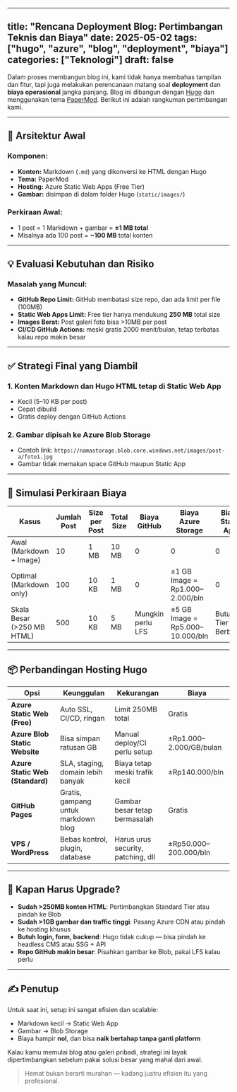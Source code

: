 
---
title: "Rencana Deployment Blog: Pertimbangan Teknis dan Biaya"
date: 2025-05-02
tags: ["hugo", "azure", "blog", "deployment", "biaya"]
categories: ["Teknologi"]
draft: false
---

Dalam proses membangun blog ini, kami tidak hanya membahas tampilan dan fitur, tapi juga melakukan perencanaan matang soal **deployment** dan **biaya operasional** jangka panjang. Blog ini dibangun dengan [Hugo](https://gohugo.io) dan menggunakan tema [PaperMod](https://github.com/adityatelange/hugo-PaperMod). Berikut ini adalah rangkuman pertimbangan kami.

---

## 🧱 Arsitektur Awal

### Komponen:
- **Konten:** Markdown (`.md`) yang dikonversi ke HTML dengan Hugo
- **Tema:** PaperMod
- **Hosting:** Azure Static Web Apps (Free Tier)
- **Gambar:** disimpan di dalam folder Hugo (`static/images/`)

### Perkiraan Awal:
- 1 post = 1 Markdown + gambar = **±1 MB total**
- Misalnya ada 100 post = **~100 MB** total konten

---

## 💡 Evaluasi Kebutuhan dan Risiko

### Masalah yang Muncul:
- **GitHub Repo Limit:** GitHub membatasi size repo, dan ada limit per file (100MB)
- **Static Web Apps Limit:** Free tier hanya mendukung **250 MB** total size
- **Images Berat:** Post galeri foto bisa >10MB per post
- **CI/CD GitHub Actions:** meski gratis 2000 menit/bulan, tetap terbatas kalau repo makin besar

---

## ✅ Strategi Final yang Diambil

### 1. **Konten Markdown dan Hugo HTML tetap di Static Web App**
- Kecil (5–10 KB per post)
- Cepat dibuild
- Gratis deploy dengan GitHub Actions

### 2. **Gambar dipisah ke Azure Blob Storage**
- Contoh link: `https://namastorage.blob.core.windows.net/images/post-a/foto1.jpg`
- Gambar tidak memakan space GitHub maupun Static App

---

## 🔢 Simulasi Perkiraan Biaya

| Kasus                      | Jumlah Post | Size per Post | Total Size | Biaya GitHub | Biaya Azure Storage | Biaya Static App |
|---------------------------|-------------|----------------|-------------|----------------|---------------------|------------------|
| Awal (Markdown + Image)   | 10          | 1 MB           | 10 MB       | 0              | 0                   | 0                |
| Optimal (Markdown only)   | 100         | 10 KB          | 1 MB        | 0              | ±1 GB Image = Rp1.000–2.000/bln | 0                |
| Skala Besar (>250 MB HTML)| 500         | 10 KB          | 5 MB        | Mungkin perlu LFS | ±5 GB Image = Rp5.000–10.000/bln | Butuh Tier Berbayar |

---

## 📦 Perbandingan Hosting Hugo

| Opsi                  | Keunggulan                             | Kekurangan                            | Biaya                 |
|-----------------------|-----------------------------------------|----------------------------------------|------------------------|
| **Azure Static Web (Free)** | Auto SSL, CI/CD, ringan              | Limit 250MB total                      | Gratis                 |
| **Azure Blob Static Website** | Bisa simpan ratusan GB             | Manual deploy/CI perlu setup           | ±Rp1.000–2.000/GB/bulan|
| **Azure Static Web (Standard)** | SLA, staging, domain lebih banyak | Biaya tetap meski trafik kecil         | ±Rp140.000/bln         |
| **GitHub Pages**      | Gratis, gampang untuk markdown blog     | Gambar besar tetap bermasalah          | Gratis                 |
| **VPS / WordPress**   | Bebas kontrol, plugin, database         | Harus urus security, patching, dll     | ±Rp50.000–200.000/bln  |

---

## 🧭 Kapan Harus Upgrade?

- **Sudah >250MB konten HTML**: Pertimbangkan Standard Tier atau pindah ke Blob
- **Sudah >1GB gambar dan traffic tinggi**: Pasang Azure CDN atau pindah ke hosting khusus
- **Butuh login, form, backend**: Hugo tidak cukup — bisa pindah ke headless CMS atau SSG + API
- **Repo GitHub makin besar**: Pisahkan gambar ke Blob, pakai LFS kalau perlu

---

## ✍️ Penutup

Untuk saat ini, setup ini sangat efisien dan scalable:
- Markdown kecil → Static Web App
- Gambar → Blob Storage
- Biaya hampir **nol**, dan bisa **naik bertahap tanpa ganti platform**

Kalau kamu memulai blog atau galeri pribadi, strategi ini layak dipertimbangkan sebelum pakai solusi besar yang mahal dari awal.

> Hemat bukan berarti murahan — kadang justru efisien itu yang profesional.
